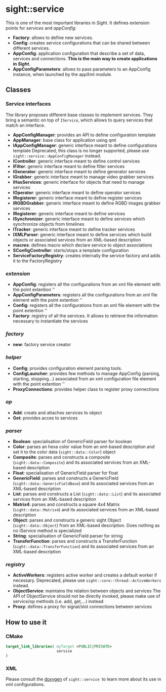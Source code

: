 # sight::service

This is one of the most important libraries in _Sight_. It defines extension points for _services_ and _appConfig_:
- **Factory**: allows to define new services.
- **Config**: creates service configurations that can be shared between different services.
- **AppConfig**: application configuration that describe a set of data, services and connections. **This is the main way to create applications in _Sight_.**
- **AppConfigParameters**: allows to pass parameters to an AppConfig instance, when launched by the appXml module.

## Classes

### Service interfaces

The library proposes different base classes to implement services. They bring a semantic on top of `IService`, which allows to query services that match an interface.

- **AppConfigManager**: provides an API to define configuration template
- **AppManager**: base class for application using qml
- **IAppConfigManager**: generic interface meant to define configurations template
Deprecated, this class is no longer supported, please  use `sight::service::AppConfigManager` instead.
- **IController**: generic interface meant to define control services
- **IFilter**: generic interface meant to define filter services
- **IGenerator**: generic interface meant to define generator services
- **IGrabber**: generic interface meant to manage video grabber services
- **IHasServices**: generic interface for objects that need to manage services
- **IOperator**: generic interface meant to define operator services
- **IRegisterer**: generic interface meant to define register services
- **IRGBDGrabber**: generic interface meant to define RGBD images grabber services
- **IRegisterer**: generic interface meant to define services
- **ISynchronizer**: generic interface meant to define services which synchronize objects from timelines
- **ITracker**: generic interface meant to define tracker services
- **IXMLParser**: generic interface meant to define services which build objects or associated services from an XML-based description
- **macros**: defines macro which declare service to object associations
- **SConfigController**: starts/stops a template configuration
- **ServiceFactoryRegistry**: creates internally the service factory and adds it to the FactoryRegistry

### _extension_

- **AppConfig**: registers all the configurations from an xml file element with the point extention '<appConfig>'
- **AppConfigParameters**: registers all the configurations from an xml file element with the point extention '<AppConfigParameters>'
- **Config**: registers all the configurations from an xml file element with the point extention '<config>'
- **Factory**: registry of all the services. It allows to retrieve the information necessary to instantiate the services

### _factory_

- **new**: factory service creator

### _helper_

- **Config**: provides configuration element parsing tools.
- **ConfigLauncher**: provides few methods to manage AppConfig (parsing, starting, stopping...) associated from an xml configuration file element with the point extention '<appConfig>'
- **ProxyConnections**: provides helper class to register proxy connections

### _op_

- **Add**: creats and attaches services to object
- **Get**: provides acces to services

### _parser_

- **Boolean**: specialisation of GenericField parser for boolean
- **Color**: parses an hexa color value from an xml-based description and set it to the color data (`sight::data::Color`) object
- **Composite**: parses and constructs a composite (`sight::data::Composite`) and its associated services from an XML-based description
- **Float**: specialisation of GenericField parser for float
- **GenericField**: parses and constructs a GenericField (`sight::data::GenericFieldBase`) and its associated services from an XML-based description
- **List**: parses and constructs a List (`sight::data::List`) and its associated services from an XML-based description
- **Matrix4**: parses and constructs a square 4x4 Matrix (`sight::data::Matrix4`) and its associated services from an XML-based description
- **Object**: parses and constructs a generic sight Object (`sight::data::Object`) from an XML-based description. Does nothing as no IService method is specialized
- **String**: specialisation of GenericField parser for string
- **TransferFunction**: parses and constructs a TransferFunction (`sight::data::TransferFunction`) and its associated services from an XML-based description

### _registry_

- **ActiveWorkers**: registers active worker and creates a default worker if necessary. 
Deprecated, please use `sight::core::thread::ActiveWorkers` instead.
- **ObjectService**:  maintains the relation between objects and services
 The API of ObjectService should not be directly invoked, please make use of service/op methods (i.e. add, get,...) instead
- **Proxy**: defines a proxy for signal/slot connections between services

## How to use it

### CMake

```cmake
target_link_libraries( myTarget <PUBLIC|PRIVATE> 
                       service
)
```

### XML

Please consult the [doxygen](https://sight.pages.ircad.fr/sight) of `sight::service `to learn more about its use in xml configurations.